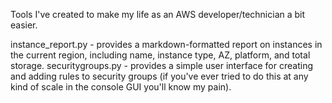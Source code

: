 Tools I've created to make my life as an AWS developer/technician a bit easier.

instance_report.py - provides a markdown-formatted report on instances in the current region, including name, instance type, AZ, platform, and total storage.
securitygroups.py - provides a simple user interface for creating and adding rules to security groups (if you've ever tried to do this at any kind of scale in the console GUI you'll know my pain).
